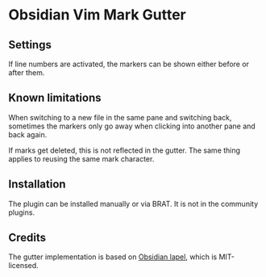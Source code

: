 # Obsidian Vim Mark Gutter

## Settings

If line numbers are activated, the markers can be shown either before or after them.

## Known limitations

When switching to a new file in the same pane and switching back, sometimes the markers only go away when clicking into another pane and back again.

If marks get deleted, this is not reflected in the gutter. The same thing applies to reusing the same mark character.

## Installation

The plugin can be installed manually or via BRAT. It is not in the community plugins.

## Credits

The gutter implementation is based on [Obsidian lapel](https://github.com/liamcain/obsidian-lapel/blob/dce7a1d9fc8ac9a2c8d3589b0e4f92d1f0241f39/src/headingWidget.ts), which is MIT-licensed.


